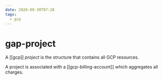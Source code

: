 ```yaml
---
date: 2020-09-30T07:28
tags:
  - gcp
---
```


# gap-project

A [[gcp]] *project* is the structure that contains all GCP resources. 

A project is associated with a [[gcp-billing-account]] which aggregates all charges.
